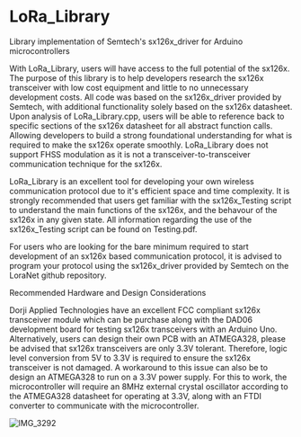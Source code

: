 # LoRa_Library
Library implementation of Semtech's sx126x_driver for Arduino microcontrollers

With LoRa_Library, users will have access to the full potential of the sx126x. The purpose of this library is 
to help developers research the sx126x transceiver with low cost equipment and little to no unnecessary development 
costs. All code was based on the sx126x_driver provided by Semtech, with additional functionality solely based on 
the sx126x datasheet. Upon analysis of LoRa_Library.cpp, users will be able to reference back to specific sections 
of the sx126x datasheet for all abstract function calls. Allowing developers to build a strong foundational 
understanding for what is required to make the sx126x operate smoothly. LoRa_Library does not support FHSS 
modulation as it is not a transceiver-to-transceiver communication technique for the sx126x.

LoRa_Library is an excellent tool for developing your own wireless communication protocol due to it's efficient
space and time complexity. It is strongly recommended that users get familiar with the sx126x_Testing script to 
understand the main functions of the sx126x, and the behavour of the sx126x in any given state. All information
regarding the use of the sx126x_Testing script can be found on Testing.pdf.

For users who are looking for the bare minimum required to start development of an sx126x based communication
protocol, it is advised to program your protocol using the sx126x_driver provided by Semtech on the LoraNet 
github repository.


Recommended Hardware and Design Considerations

Dorji Applied Technologies have an excellent FCC compliant sx126x transceiver module which can be purchase along 
with the DAD06 development board for testing sx126x transceivers with an Arduino Uno. Alternatively, users can 
design their own PCB with an ATMEGA328, please be advised that sx126x transceivers are only 3.3V tolerant. Therefore, 
logic level conversion from 5V to 3.3V is required to ensure the sx126x transceiver is not damaged. A workaround to 
this issue can also be to design an ATMEGA328 to run on a 3.3V power supply. For this to work, the microcontroller 
will require an 8MHz external crystal oscillator according to the ATMEGA328 datasheet for operating at 3.3V, along 
with an FTDI converter to communicate with the microcontroller.

![IMG_3292](https://github.com/Victor-Kalenda/LoRa_Library/assets/90730727/19b578fc-3888-47d9-b945-0d6798fc4d3c)



